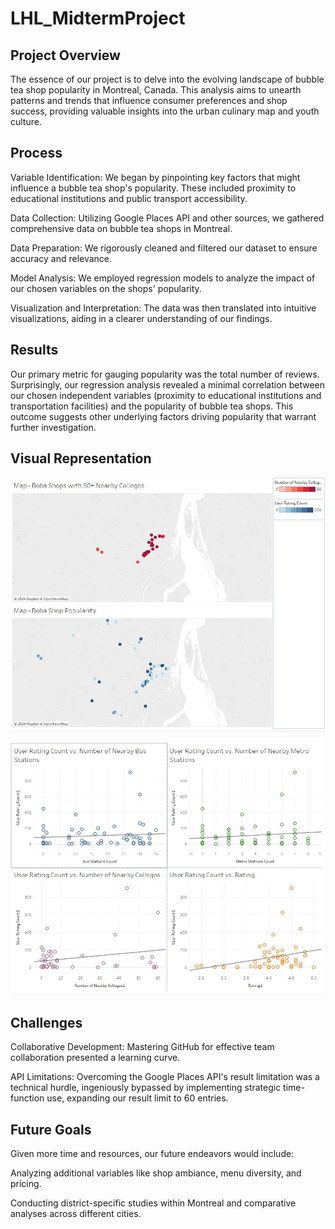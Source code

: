 # LHL_MidtermProject

## Project Overview

The essence of our project is to delve into the evolving landscape of bubble tea shop popularity in Montreal, Canada. This analysis aims to unearth patterns and trends that influence consumer preferences and shop success, providing valuable insights into the urban culinary map and youth culture.


## Process

Variable Identification: We began by pinpointing key factors that might influence a bubble tea shop's popularity. These included proximity to educational institutions and public transport accessibility.

Data Collection: Utilizing Google Places API and other sources, we gathered comprehensive data on bubble tea shops in Montreal.

Data Preparation: We rigorously cleaned and filtered our dataset to ensure accuracy and relevance.

Model Analysis: We employed regression models to analyze the impact of our chosen variables on the shops' popularity.

Visualization and Interpretation: The data was then translated into intuitive visualizations, aiding in a clearer understanding of our findings.


## Results

Our primary metric for gauging popularity was the total number of reviews. Surprisingly, our regression analysis revealed a minimal correlation between our chosen independent variables (proximity to educational institutions and transportation facilities) and the popularity of bubble tea shops. This outcome suggests other underlying factors driving popularity that warrant further investigation.

## Visual Representation

![Screenshot](screenshots/pic1.JPG)

![Screenshot](screenshots/pic2.JPG)

## Challenges

Collaborative Development: Mastering GitHub for effective team collaboration presented a learning curve.

API Limitations: Overcoming the Google Places API's result limitation was a technical hurdle, ingeniously bypassed by implementing strategic time-function use, expanding our result limit to 60 entries.


## Future Goals

Given more time and resources, our future endeavors would include:

Analyzing additional variables like shop ambiance, menu diversity, and pricing.

Conducting district-specific studies within Montreal and comparative analyses across different cities.
